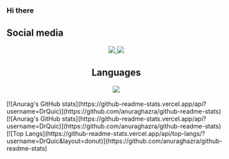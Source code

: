 ### Hi there 

<div>
  <h2>Social media</h2>
  <div align="center">
    <a href="https://www.linkedin.com/in/ar073/" target="_blank">
     <img src="https://skillicons.dev/icons?i=linkedin&perline=1" />
    </a>
    <a href="https://twitter.com/DrQuic" target="_blank">
     <img src="https://skillicons.dev/icons?i=twitter&perline=1" />
    </a>
  </div>
</div>
<div align="center">
 <h2 align="center">Languages</h2>
    <img src="https://skillicons.dev/icons?i=c,go,py,linux,bash,postgres,git,kubernetes,docker,neovim,terminal,zig&perline=6" />
</div>
</br>
<div>
  [![Anurag's GitHub stats](https://github-readme-stats.vercel.app/api?username=DrQuic)](https://github.com/anuraghazra/github-readme-stats)
</div>


<div>
  [![Anurag's GitHub stats](https://github-readme-stats.vercel.app/api?username=DrQuic)](https://github.com/anuraghazra/github-readme-stats)
</div>

<div>
 [![Top Langs](https://github-readme-stats.vercel.app/api/top-langs/?username=DrQuic&layout=donut)](https://github.com/anuraghazra/github-readme-stats)
</div>
